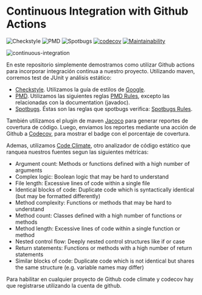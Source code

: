 # Continuous Integration with Github Actions

![Checkstyle](https://github.com/enriquemolinari/static-analysis/actions/workflows/checkstyle.yml/badge.svg) ![PMD](https://github.com/enriquemolinari/static-analysis/actions/workflows/pmd.yml/badge.svg) ![Spotbugs](https://github.com/enriquemolinari/static-analysis/actions/workflows/spotbugs.yml/badge.svg) [![codecov](https://codecov.io/gh/enriquemolinari/static-analysis/branch/main/graph/badge.svg?token=K8NLEOA3WN)](https://codecov.io/gh/enriquemolinari/static-analysis) [![Maintainability](https://api.codeclimate.com/v1/badges/0f70b90190bf2b073c19/maintainability)](https://codeclimate.com/github/enriquemolinari/static-analysis/maintainability)

![continuous-integration](https://user-images.githubusercontent.com/11150895/155978021-9cf451af-15bd-4f68-894e-d5e7aae02984.png)

En este repositorio simplemente demostramos como utilizar Github actions para incorporar integración continua a nuestro proyecto. Utilizando maven, corremos test de JUnit y análisis estático:

- [Checkstyle](https://maven.apache.org/plugins/maven-checkstyle-plugin/examples/custom-checker-config.html). Utilizamos la guía de estilos de [Google](https://google.github.io/styleguide/javaguide.html).
- [PMD](https://maven.apache.org/plugins/maven-pmd-plugin/). Utilizamos las siguientes reglas [PMD Rules](https://pmd.github.io/latest/pmd_rules_java.html), excepto las relacionadas con la documentation (javadoc).
- [Spotbugs](https://spotbugs.github.io/spotbugs-maven-plugin/). Éstas son las reglas que spotbugs verifica: [Spotbugs Rules](https://spotbugs.readthedocs.io/en/stable/bugDescriptions.html).

También utilizamos el plugin de maven [Jacoco](https://www.eclemma.org/jacoco/trunk/doc/maven.html) para generar reportes de covertura de código. Luego, enviamos los reportes mediante una acción de Github a [Codecov](https://about.codecov.io/), para mostrar el badge con el porcentaje de covertura.

Ademas, utilizamos [Code Climate](https://codeclimate.com/), otro analizador de código estático que ranquea nuestros fuentes segun las siguientes métricas:

- Argument count: Methods or functions defined with a high number of arguments
- Complex logic: Boolean logic that may be hard to understand
- File length: Excessive lines of code within a single file
- Identical blocks of code: Duplicate code which is syntactically identical (but may be formatted differently)
- Method complexity: Functions or methods that may be hard to understand
- Method count: Classes defined with a high number of functions or methods
- Method length: Excessive lines of code within a single function or method
- Nested control flow: Deeply nested control structures like if or case
- Return statements: Functions or methods with a high number of return statements
- Similar blocks of code: Duplicate code which is not identical but shares the same structure (e.g. variable names may differ)

Para habilitar en cualquier proyecto de Github code climate y codecov hay que registrarse utilizando la cuenta de github.

